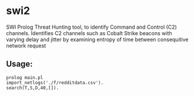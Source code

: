 # swi2

SWI Prolog Threat Hunting tool, to identify Command and Control (C2) channels. Identifies C2 channels such as Cobalt Strike beacons with varying delay and jitter by examining entropy of time between consequitive network request 

## Usage:

````
prolog main.pl
import_netlogs('./f/redditdata.csv').
search(T,S,D,40,[]).
````

